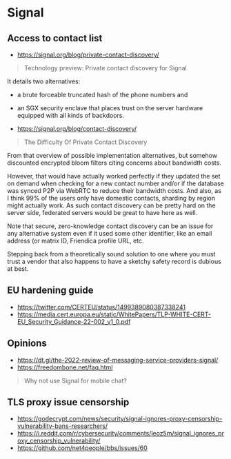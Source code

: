 # Signal

## Access to contact list

* https://signal.org/blog/private-contact-discovery/

> Technology preview: Private contact discovery for Signal

It details two alternatives:

* a brute forceable truncated hash of the phone numbers and
* an SGX security enclave that places trust on the server hardware equipped with all kinds of backdoors.

* https://signal.org/blog/contact-discovery/

> The Difficulty Of Private Contact Discovery

From that overview of possible implementation alternatives, but somehow discounted encrypted bloom filters citing concerns about bandwidth costs.

However, that would have actually worked perfectly if they updated the set on demand when checking for a new contact number and/or if the database was synced P2P via WebRTC to reduce their bandwidth costs.
And also, as I think 99% of the users only have domestic contacts, sharding by region might actually work.
As such contact discovery can be pretty hard on the server side, federated servers would be great to have here as well.

Note that secure, zero-knowledge contact discovery can be an issue for any alternative system even if it used some other identifier, like an email address (or matrix ID, Friendica profile URL, etc.

Stepping back from a theoretically sound solution to one where you must trust a vendor that also happens to have a sketchy safety record is dubious at best.

## EU hardening guide

* https://twitter.com/CERTEU/status/1499389080387338241
* https://media.cert.europa.eu/static/WhitePapers/TLP-WHITE-CERT-EU_Security_Guidance-22-002_v1_0.pdf

## Opinions

* https://dt.gl/the-2022-review-of-messaging-service-providers-signal/
* https://freedombone.net/faq.html
> Why not use Signal for mobile chat?

## TLS proxy issue censorship

* https://godecrypt.com/news/security/signal-ignores-proxy-censorship-vulnerability-bans-researchers/
* https://i.reddit.com/r/cybersecurity/comments/leoz5m/signal_ignores_proxy_censorship_vulnerability/
* https://github.com/net4people/bbs/issues/60
